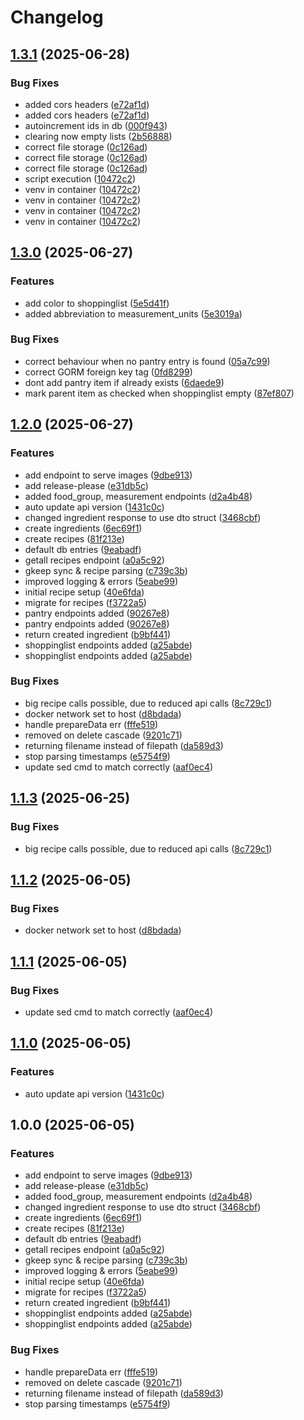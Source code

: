 # Changelog

## [1.3.1](https://github.com/chickiexd/zenful_shopping/compare/v1.3.0...v1.3.1) (2025-06-28)


### Bug Fixes

* added cors headers ([e72af1d](https://github.com/chickiexd/zenful_shopping/commit/e72af1d374ea270ff9d2b647b299ae2eb91bd599))
* added cors headers ([e72af1d](https://github.com/chickiexd/zenful_shopping/commit/e72af1d374ea270ff9d2b647b299ae2eb91bd599))
* autoincrement ids in db ([000f943](https://github.com/chickiexd/zenful_shopping/commit/000f943e9912bf4f763d9478637ce0477c7c980a))
* clearing now empty lists ([2b56888](https://github.com/chickiexd/zenful_shopping/commit/2b568887867aba5d86cd10e80b2cc480d22c27b9))
* correct file storage ([0c126ad](https://github.com/chickiexd/zenful_shopping/commit/0c126adeef81e3e2544493ca809b70dc9a2dd869))
* correct file storage ([0c126ad](https://github.com/chickiexd/zenful_shopping/commit/0c126adeef81e3e2544493ca809b70dc9a2dd869))
* correct file storage ([0c126ad](https://github.com/chickiexd/zenful_shopping/commit/0c126adeef81e3e2544493ca809b70dc9a2dd869))
* script execution ([10472c2](https://github.com/chickiexd/zenful_shopping/commit/10472c273d0594f9ea0d9034f812fb9d65b4486b))
* venv in container ([10472c2](https://github.com/chickiexd/zenful_shopping/commit/10472c273d0594f9ea0d9034f812fb9d65b4486b))
* venv in container ([10472c2](https://github.com/chickiexd/zenful_shopping/commit/10472c273d0594f9ea0d9034f812fb9d65b4486b))
* venv in container ([10472c2](https://github.com/chickiexd/zenful_shopping/commit/10472c273d0594f9ea0d9034f812fb9d65b4486b))
* venv in container ([10472c2](https://github.com/chickiexd/zenful_shopping/commit/10472c273d0594f9ea0d9034f812fb9d65b4486b))

## [1.3.0](https://github.com/chickiexd/zenful_shopping/compare/v1.2.0...v1.3.0) (2025-06-27)


### Features

* add color to shoppinglist ([5e5d41f](https://github.com/chickiexd/zenful_shopping/commit/5e5d41fc05906f72cccd0cdaf5ed851c39885d0c))
* added abbreviation to measurement_units ([5e3019a](https://github.com/chickiexd/zenful_shopping/commit/5e3019a914d77389dae947701438604fe9dc2a24))


### Bug Fixes

* correct behaviour when no pantry entry is found ([05a7c99](https://github.com/chickiexd/zenful_shopping/commit/05a7c990472c832845ab78bbbfc9dfba54c6a97d))
* correct GORM foreign key tag ([0fd8299](https://github.com/chickiexd/zenful_shopping/commit/0fd82999fec7f7efbc4431d3c1158b3362a4c598))
* dont add pantry item if already exists ([6daede9](https://github.com/chickiexd/zenful_shopping/commit/6daede90da9f973debdf230c563b0b9cf8698c00))
* mark parent item as checked when shoppinglist empty ([87ef807](https://github.com/chickiexd/zenful_shopping/commit/87ef807709faa9d52b46e4b2ffdb2cbd76c08adc))

## [1.2.0](https://github.com/chickiexd/zenful_shopping/compare/v1.1.3...v1.2.0) (2025-06-27)


### Features

* add endpoint to serve images ([9dbe913](https://github.com/chickiexd/zenful_shopping/commit/9dbe9133214bd0a45fc1d9b73c6f51e2c683aa95))
* add release-please ([e31db5c](https://github.com/chickiexd/zenful_shopping/commit/e31db5c95cf6d2a801c1a7dba545a262468045d8))
* added food_group, measurement endpoints ([d2a4b48](https://github.com/chickiexd/zenful_shopping/commit/d2a4b484871010a28971c3982feafee8b12debb3))
* auto update api version ([1431c0c](https://github.com/chickiexd/zenful_shopping/commit/1431c0c274d3029e28c892356f84802b071e27cb))
* changed ingredient response to use dto struct ([3468cbf](https://github.com/chickiexd/zenful_shopping/commit/3468cbf0033e890e123d89620453edccc0ac152b))
* create ingredients ([6ec69f1](https://github.com/chickiexd/zenful_shopping/commit/6ec69f12d844b02f9a00d456b2a072f160c05b52))
* create recipes ([81f213e](https://github.com/chickiexd/zenful_shopping/commit/81f213ed8fb5b738280b2e3534f90e35a1e7408c))
* default db entries ([9eabadf](https://github.com/chickiexd/zenful_shopping/commit/9eabadff474d859021c4d5ee2ada6aa41b97ff62))
* getall recipes endpoint ([a0a5c92](https://github.com/chickiexd/zenful_shopping/commit/a0a5c92b26fb496f892286ef02a604d9f85e0af5))
* gkeep sync & recipe parsing ([c739c3b](https://github.com/chickiexd/zenful_shopping/commit/c739c3b48a2e870f81b5fb462f1f7d774a614323))
* improved logging & errors ([5eabe99](https://github.com/chickiexd/zenful_shopping/commit/5eabe9913b0d38cb16fc567fb8402a0633d1d891))
* initial recipe setup ([40e6fda](https://github.com/chickiexd/zenful_shopping/commit/40e6fda41e7c2ebf372bf607003e38afa43d31bd))
* migrate for recipes ([f3722a5](https://github.com/chickiexd/zenful_shopping/commit/f3722a5706b41ae87b3e9e7c185972b2f104e81b))
* pantry endpoints added ([90267e8](https://github.com/chickiexd/zenful_shopping/commit/90267e801f8033e8eb2afd101055e43d527df903))
* pantry endpoints added ([90267e8](https://github.com/chickiexd/zenful_shopping/commit/90267e801f8033e8eb2afd101055e43d527df903))
* return created ingredient ([b9bf441](https://github.com/chickiexd/zenful_shopping/commit/b9bf44122ae62c1c2f9fee818ebf5238eaa6b781))
* shoppinglist endpoints added ([a25abde](https://github.com/chickiexd/zenful_shopping/commit/a25abde707c747ee0b82ee3414a1a8b880aab7a4))
* shoppinglist endpoints added ([a25abde](https://github.com/chickiexd/zenful_shopping/commit/a25abde707c747ee0b82ee3414a1a8b880aab7a4))


### Bug Fixes

* big recipe calls possible, due to reduced api calls ([8c729c1](https://github.com/chickiexd/zenful_shopping/commit/8c729c1e9f07c4c6204fa4d43d54a667f23e37f8))
* docker network set to host ([d8bdada](https://github.com/chickiexd/zenful_shopping/commit/d8bdada7270ef9fdbfeb27adaac71a7e501ffcfa))
* handle prepareData err ([fffe519](https://github.com/chickiexd/zenful_shopping/commit/fffe5194fd367014d74ff5e4d50534ec878f427b))
* removed on delete cascade ([9201c71](https://github.com/chickiexd/zenful_shopping/commit/9201c718ce483eb5d0244277677072bc24f4bca0))
* returning filename instead of filepath ([da589d3](https://github.com/chickiexd/zenful_shopping/commit/da589d3242f075bccae15efbe430a874bc68448c))
* stop parsing timestamps ([e5754f9](https://github.com/chickiexd/zenful_shopping/commit/e5754f96fd185ee6541e72e80e76e0fff702d675))
* update sed cmd to match correctly ([aaf0ec4](https://github.com/chickiexd/zenful_shopping/commit/aaf0ec4548126c9f8811a2ec2bbdb20a2a1a6de4))

## [1.1.3](https://github.com/chickiexd/zenful_shopping/compare/v1.1.2...v1.1.3) (2025-06-25)


### Bug Fixes

* big recipe calls possible, due to reduced api calls ([8c729c1](https://github.com/chickiexd/zenful_shopping/commit/8c729c1e9f07c4c6204fa4d43d54a667f23e37f8))

## [1.1.2](https://github.com/chickiexd/zenful_shopping/compare/v1.1.1...v1.1.2) (2025-06-05)


### Bug Fixes

* docker network set to host ([d8bdada](https://github.com/chickiexd/zenful_shopping/commit/d8bdada7270ef9fdbfeb27adaac71a7e501ffcfa))

## [1.1.1](https://github.com/chickiexd/zenful_shopping/compare/v1.1.0...v1.1.1) (2025-06-05)


### Bug Fixes

* update sed cmd to match correctly ([aaf0ec4](https://github.com/chickiexd/zenful_shopping/commit/aaf0ec4548126c9f8811a2ec2bbdb20a2a1a6de4))

## [1.1.0](https://github.com/chickiexd/zenful_shopping/compare/v1.0.0...v1.1.0) (2025-06-05)


### Features

* auto update api version ([1431c0c](https://github.com/chickiexd/zenful_shopping/commit/1431c0c274d3029e28c892356f84802b071e27cb))

## 1.0.0 (2025-06-05)


### Features

* add endpoint to serve images ([9dbe913](https://github.com/chickiexd/zenful_shopping/commit/9dbe9133214bd0a45fc1d9b73c6f51e2c683aa95))
* add release-please ([e31db5c](https://github.com/chickiexd/zenful_shopping/commit/e31db5c95cf6d2a801c1a7dba545a262468045d8))
* added food_group, measurement endpoints ([d2a4b48](https://github.com/chickiexd/zenful_shopping/commit/d2a4b484871010a28971c3982feafee8b12debb3))
* changed ingredient response to use dto struct ([3468cbf](https://github.com/chickiexd/zenful_shopping/commit/3468cbf0033e890e123d89620453edccc0ac152b))
* create ingredients ([6ec69f1](https://github.com/chickiexd/zenful_shopping/commit/6ec69f12d844b02f9a00d456b2a072f160c05b52))
* create recipes ([81f213e](https://github.com/chickiexd/zenful_shopping/commit/81f213ed8fb5b738280b2e3534f90e35a1e7408c))
* default db entries ([9eabadf](https://github.com/chickiexd/zenful_shopping/commit/9eabadff474d859021c4d5ee2ada6aa41b97ff62))
* getall recipes endpoint ([a0a5c92](https://github.com/chickiexd/zenful_shopping/commit/a0a5c92b26fb496f892286ef02a604d9f85e0af5))
* gkeep sync & recipe parsing ([c739c3b](https://github.com/chickiexd/zenful_shopping/commit/c739c3b48a2e870f81b5fb462f1f7d774a614323))
* improved logging & errors ([5eabe99](https://github.com/chickiexd/zenful_shopping/commit/5eabe9913b0d38cb16fc567fb8402a0633d1d891))
* initial recipe setup ([40e6fda](https://github.com/chickiexd/zenful_shopping/commit/40e6fda41e7c2ebf372bf607003e38afa43d31bd))
* migrate for recipes ([f3722a5](https://github.com/chickiexd/zenful_shopping/commit/f3722a5706b41ae87b3e9e7c185972b2f104e81b))
* return created ingredient ([b9bf441](https://github.com/chickiexd/zenful_shopping/commit/b9bf44122ae62c1c2f9fee818ebf5238eaa6b781))
* shoppinglist endpoints added ([a25abde](https://github.com/chickiexd/zenful_shopping/commit/a25abde707c747ee0b82ee3414a1a8b880aab7a4))
* shoppinglist endpoints added ([a25abde](https://github.com/chickiexd/zenful_shopping/commit/a25abde707c747ee0b82ee3414a1a8b880aab7a4))


### Bug Fixes

* handle prepareData err ([fffe519](https://github.com/chickiexd/zenful_shopping/commit/fffe5194fd367014d74ff5e4d50534ec878f427b))
* removed on delete cascade ([9201c71](https://github.com/chickiexd/zenful_shopping/commit/9201c718ce483eb5d0244277677072bc24f4bca0))
* returning filename instead of filepath ([da589d3](https://github.com/chickiexd/zenful_shopping/commit/da589d3242f075bccae15efbe430a874bc68448c))
* stop parsing timestamps ([e5754f9](https://github.com/chickiexd/zenful_shopping/commit/e5754f96fd185ee6541e72e80e76e0fff702d675))
